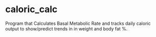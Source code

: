 # caloric_calc
Program that Calculates Basal Metabolic Rate and tracks daily caloric output to show/predict trends in in weight and body fat %. 
